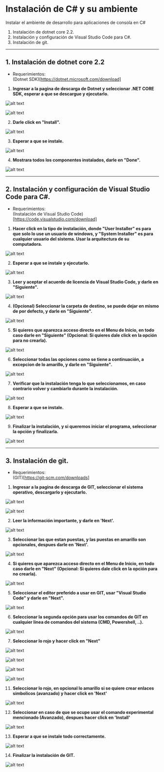 # Instalación de C# y su ambiente
 Instalar el ambiente de desarrollo para aplicaciones de consola en C#  
 1. Instalación de dotnet core 2.2.  
 2. Instalación y configuración de Visual Studio Code para C#.  
 3. Instalación de git.
 
 ---
 
## 1. Instalación de dotnet core 2.2
 - Requerimientos:  
	(Dotnet SDK)[https://dotnet.microsoft.com/download]
 1. **Ingresar a la pagina de descarga de Dotnet y seleccionar .NET CORE SDK, esperar a que se descargue y ejecutarlo.**  
 
  ![alt text][img_1_1]  
  
  ![alt text][img_1_2]  
  
 2. **Darle click en "Install".**  
 
  ![alt text][img_1_3]  
  
 3. **Esperar a que se instale.**  
 
  ![alt text][img_1_4]  
  
 4. **Mostrara todos los componentes instalados, darle en "Done".**  
 
  ![alt text][img_1_5]  
  
  ---
  
## 2. Instalación y configuración de Visual Studio Code para C#.
 - Requerimientos:  
	(Instalación de Visual Studio Code)[https://code.visualstudio.com/download]

 1. **Hacer click en la tipo de instalación, donde "User Installer" es para que solo lo use un usuario de windows, y "System Installer" es para cualquier usuario del sistema. Usar la arquitectura de su computadora.**  

  ![alt text][img_2_1]  
  
 2. **Esperar a que se instale y ejecutarlo.**  

  ![alt text][img_2_2]  
  
 3. **Leer y aceptar el acuerdo de licencia de Visual Studio Code, y darle en "Siguiente".**  

  ![alt text][img_2_3]  

 4. **(Opcional) Seleccionar la carpeta de destino, se puede dejar en mismo de por defecto, y darle en "Siguiente".**  

  ![alt text][img_2_4]  

 5. **Si quieres que aparezca acceso directo en el Menu de Inicio, en todo caso darle en "Siguiente" (Opcional: Si quieres dale click en la opción para no crearla).**  

  ![alt text][img_2_5]  
  
 6. **Seleccionar todas las opciones como se tiene a continuación, a excepcion de lo amarillo, y darle en "Siguiente".**  

  ![alt text][img_2_6]  

 7. **Verificar que la instalación tenga lo que seleccionamos, en caso contrario volver y cambiarlo durante la instalación.**  

  ![alt text][img_2_7]  

 8. **Esperar a que se instale.**  

  ![alt text][img_2_8]  

 9. **Finalizar la instalación, y si queremos iniciar el programa, seleccionar la opción y finalizarla.**  

  ![alt text][img_2_9]  
  
  ---
## 3. Instalación de git.
 - Requerimientos:  
	(GIT)[https://git-scm.com/downloads]

 1. **Ingresar a la pagina de descarga de GIT, seleccionar el sistema operativo, descargarlo y ejecutarlo.**  

  ![alt text][img_3_1]  
  
  ![alt text][img_3_2]  
  
 2. **Leer la información importante, y darle en 'Next'.**  

  ![alt text][img_3_3]  
  
 3. **Seleccionar las que estan puestas, y las puestas en amarillo son opcionales, despues darle en 'Next'.**  

  ![alt text][img_3_4]  
  
 4. **Si quieres que aparezca acceso directo en el Menu de Inicio, en todo caso darle en "Next" (Opcional: Si quieres dale click en la opción para no crearla).**  

  ![alt text][img_3_5]  

 5. **Seleccionar el editor preferido a usar en GIT, usar "Visual Studio Code" y darle en "Next".**  

  ![alt text][img_3_6]  

 6. **Seleccionar la segunda opción para usar los comandos de GIT en cualquier linea de comandos del sistema (CMD, Powershell, ..).**  

  ![alt text][img_3_7]  

 7. **Seleccionar lo rojo y hacer click en "Next"**  

  ![alt text][img_3_8]  

  ![alt text][img_3_9]  

  ![alt text][img_3_10] 
  
  ![alt text][img_3_11]  

 11. **Seleccionar lo rojo, en opcional lo amarillo si se quiere crear enlaces simbolicos (avanzado) y hacer click en 'Next'**  

  ![alt text][img_3_12]  

 12. **Seleccionar en caso de que se ocupe usar el comando experimental mencionado (Avanzado), despues hacer click en 'Install'**  

  ![alt text][img_3_13]  

 13. **Esperar a que se instale todo correctamente.**  

  ![alt text][img_3_14]  
  
 14. **Finalizar la instalación de GIT.**  

  ![alt text][img_3_15]  

[img_1_1]: ./img/SETUP_1_1.jpeg "Seleccionar .NET CORE SDK"
[img_1_2]: ./img/SETUP_1_2.jpeg "Esperar a que se descargue y ejecutarlo"
[img_1_3]: ./img/SETUP_1_3.jpeg "Hacer click en 'Install'"
[img_1_4]: ./img/SETUP_1_4.jpeg "Esperar a que se instale"
[img_1_5]: ./img/SETUP_1_5.jpeg "Darle en 'Done'"

[img_2_1]: ./img/SETUP_2_1.jpeg "Hacer click de acuerdo a la arquitectura y el tipo de instalación"
[img_2_2]: ./img/SETUP_2_2.jpeg "Esperar a que se instale y ejecutarlo"
[img_2_3]: ./img/SETUP_2_3.jpeg "Leer acuerdo y darle en 'Siguiente'"
[img_2_4]: ./img/SETUP_2_4.jpeg "Seleccionar el directorio de instalación y darle en 'Siguiente'"
[img_2_5]: ./img/SETUP_2_5.jpeg "Darle click en siguiente"
[img_2_6]: ./img/SETUP_2_6.jpeg "Seleccionar las opciones puestas en la imagen (Opcional la amarilla)"
[img_2_7]: ./img/SETUP_2_7.jpeg "Verificar lo que se va a instalar"
[img_2_8]: ./img/SETUP_2_8.jpeg "Esperar a que se instale"
[img_2_9]: ./img/SETUP_2_9.jpeg "Finalizar la instalación"

[img_3_1]: ./img/SETUP_3_1.jpeg "Seleccionar el sistema operativo"
[img_3_2]: ./img/SETUP_3_2.jpeg "Esperar a que se descargue y ejecutarlo"
[img_3_3]: ./img/SETUP_3_3.jpeg "Leer la información y darle en 'Next'"
[img_3_4]: ./img/SETUP_3_4.jpeg "Seleccionar las que estan en la imagen"
[img_3_5]: ./img/SETUP_3_5.jpeg "Darle click en 'Next'"
[img_3_6]: ./img/SETUP_3_6.jpeg "Seleccionar el editor 'Visual Studio Code'"
[img_3_7]: ./img/SETUP_3_7.jpeg "Seleccionar lo rojo y hacer click en 'Next'"
[img_3_8]: ./img/SETUP_3_8.jpeg "Seleccionar lo rojo y hacer click en 'Next'"
[img_3_9]: ./img/SETUP_3_9.jpeg "Seleccionar lo rojo y hacer click en 'Next'"
[img_3_10]: ./img/SETUP_3_10.jpeg "Seleccionar lo rojo y hacer click en 'Next'"
[img_3_11]: ./img/SETUP_3_11.jpeg "Seleccionar lo rojo y hacer click en 'Next'"
[img_3_12]: ./img/SETUP_3_12.jpeg "Seleccionar lo rojo y hacer click en 'Next'"
[img_3_13]: ./img/SETUP_3_13.jpeg "Hacer click en 'Install'"
[img_3_14]: ./img/SETUP_3_14.jpeg "Esperar a que finalice la instalación"
[img_3_15]: ./img/SETUP_3_15.jpeg "Finalizar la instalación de GIT"
